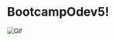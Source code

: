 # BootcampOdev5!

![Gif](https://github.com/Skywalkerkan/AndroidBootcampOdev5/assets/117943189/a2e385b2-01ed-426d-8606-3fb78d2e20e5)
